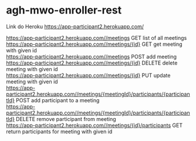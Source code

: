 # agh-mwo-enroller-rest

Link do Heroku
https://app-participant2.herokuapp.com/


https://app-participant2.herokuapp.com//meetings	GET	list of all meetings <br/>
https://app-participant2.herokuapp.com//meetings/{id}	GET	get meeting with given id <br/>
https://app-participant2.herokuapp.com//meetings	POST	add meeting <br/>
https://app-participant2.herokuapp.com//meetings/{id}	DELETE	delete meeting with given id <br/>
https://app-participant2.herokuapp.com//meetings/{id}	PUT	update meeting with given id <br/>
https://app-participant2.herokuapp.com//meetings/{meetingId}/participants/{participantId}	POST	add participant to a meeting <br/>
https://app-participant2.herokuapp.com//meetings/{meetingId}/participants/{participantId}	DELETE	remove participant from meeting <br/>
https://app-participant2.herokuapp.com//meetings/{id}/participants	GET	return participants for meeting with given id <br/>
